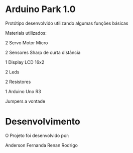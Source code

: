 Arduino Park 1.0
=======

Protótipo desenvolvido utilizando algumas funções básicas

Materiais utilizados:

2 Servo Motor Micro

2 Sensores Sharp de curta distância

1 Display LCD 16x2

2 Leds

2 Resistores

1 Arduino Uno R3

Jumpers a vontade


Desenvolvimento
=======
O Projeto foi desenvolvido por:

Anderson
Fernanda
Renan
Rodrigo
